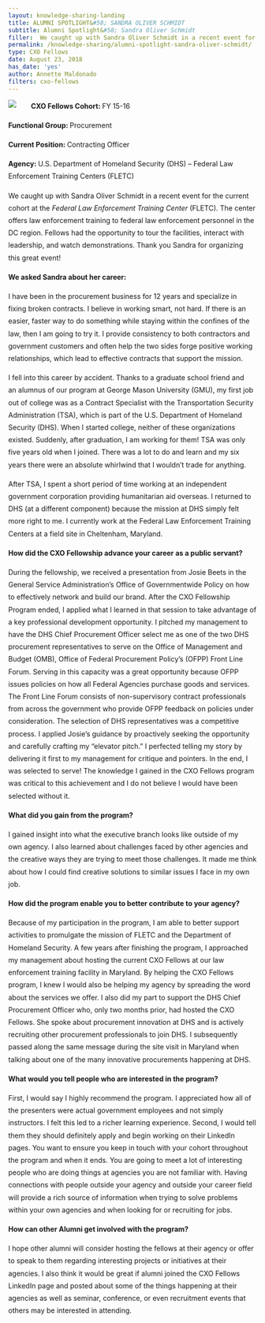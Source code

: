 ```yaml
---
layout: knowledge-sharing-landing
title: ALUMNI SPOTLIGHT&#58; SANDRA OLIVER SCHMIDT
subtitle: Alumni Spotlight&#58; Sandra Oliver Schmidt
filler:  We caught up with Sandra Oliver Schmidt in a recent event for the current cohort at the Federal Law Enforcement Training Center (FLETC). 
permalink: /knowledge-sharing/alumni-spotlight-sandra-oliver-schmidt/
type: CXO Fellows
date: August 23, 2018
has_date: 'yes'
author: Annette Maldonado
filters: cxo-fellows
---
```

<div style="line-height: 1.8em;margin-bottom: 80px; display: block;">
                

                                                                                                                                                                                                                                                                    
<p><img src="{{ site.baseurl }}/wp-content/uploads/2018/08/Sandra-e1535043568462-300x225.jpg" sizes="(max-width: 300px) 100vw, 300px" style="float: left;margin-right: 30px;margin-bottom: 10px;max-width: 100%; height: auto;" ><b>CXO Fellows Cohort: </b><span>FY 15-16</span></p>
<p><b>Functional Group: </b><span style="font-weight: 400;">Procurement </span></p>
<p><b>Current Position: </b><span style="font-weight: 400;">Contracting Officer</span></p>


<p><b>Agency: </b><span style="font-weight: 400;">U.S. Department of Homeland Security (DHS) – Federal Law Enforcement Training Centers (FLETC)</span></p>
<p><span style="font-weight: 400;">We caught up with Sandra Oliver Schmidt in a recent event for the current cohort at the </span><i><span style="font-weight: 400;">Federal Law Enforcement Training Center</span></i><span style="font-weight: 400;"> (FLETC). The center offers law enforcement training to federal law enforcement personnel in the DC region. Fellows had the opportunity to tour the facilities, interact with leadership, and watch demonstrations. Thank you Sandra for organizing this great event!</span></p>
<p><b>We asked Sandra about her career:</b></p>
<p><span style="font-weight: 400;">I have been in the procurement business for 12 years and specialize in fixing&nbsp;</span><span style="font-weight: 400;">broken contracts. I believe in working smart, not hard. If there is an easier, faster&nbsp;</span><span style="font-weight: 400;">way to do something while staying within the confines of the law, then I am going </span><span style="font-weight: 400;">to try it. I provide consistency to both contractors and government customers and </span><span style="font-weight: 400;">often help the two sides forge positive working relationships, which lead to effective&nbsp;</span><span style="font-weight: 400;">contracts that support the mission.</span></p>
<p><span style="font-weight: 400;">I fell into this career by accident. Thanks to a graduate school friend and an&nbsp;</span><span style="font-weight: 400;">alumnus of our program at George Mason University (GMU), my first job out of&nbsp;</span><span style="font-weight: 400;">college was as a Contract Specialist with the Transportation Security Administration&nbsp;</span><span style="font-weight: 400;">(TSA), which is part of the U.S. Department of Homeland Security (DHS). When I&nbsp;</span><span style="font-weight: 400;">started college, neither of these organizations existed. Suddenly, after graduation,&nbsp;</span><span style="font-weight: 400;">I am working for them! TSA was only five years old when I joined. There was a lot&nbsp;</span><span style="font-weight: 400;">to do and learn and my six years there were an absolute whirlwind that I wouldn’t trade for anything.</span></p>
<p><span style="font-weight: 400;">After TSA, I spent a short period of time working at an independent government&nbsp;</span><span style="font-weight: 400;">corporation providing humanitarian aid overseas. I returned to DHS (at a different&nbsp;</span><span style="font-weight: 400;">component) because the mission at DHS simply felt more right to me. I currently&nbsp;</span><span style="font-weight: 400;">work at the Federal Law Enforcement Training Centers at a field site in Cheltenham, </span><span style="font-weight: 400;">Maryland.</span></p>
<p><b>How did the CXO Fellowship advance your career as a public servant?</b></p>
<p><span style="font-weight: 400;">During the fellowship, we received a presentation from Josie Beets in the General Service Administration’s Office of Governmentwide Policy on how to effectively&nbsp;</span><span style="font-weight: 400;">network and build our brand. After the CXO Fellowship Program ended, I applied what I learned in that session to take advantage of a key professional development opportunity. I pitched my management to have the DHS Chief Procurement Officer select me as one of the two DHS procurement representatives to serve on the Office of Management and Budget (OMB), Office of Federal Procurement Policy’s (OFPP) Front Line Forum. Serving in this capacity was a great opportunity because </span><span style="font-weight: 400;">OFPP issues policies on how all Federal Agencies purchase goods and services. The Front Line Forum consists of non-supervisory contract professionals from across the government who provide OFPP feedback on policies under consideration. The selection of DHS representatives was a competitive process. I applied Josie’s guidance by proactively seeking the opportunity and carefully crafting my “elevator pitch.” I perfected telling my story by delivering it first to my management for critique and pointers. In the end, I was selected to serve! The knowledge I gained in the CXO Fellows program was critical to this achievement and I do not believe I would have been selected without it.</span></p>
<p><b>What did you gain from the program?</b></p>
<p><span style="font-weight: 400;">I gained insight into what the executive branch looks like outside of my own&nbsp;</span><span style="font-weight: 400;">agency. I also learned about challenges faced by other agencies and the&nbsp;</span><span style="font-weight: 400;">creative ways they are trying to meet those challenges. It made me think about&nbsp;</span><span style="font-weight: 400;">how I could find creative solutions to similar issues I face in my own job.</span></p>
<p><b>How did the program enable you to better contribute to your agency?</b></p>
<p><span style="font-weight: 400;">Because of my participation in the program, I am able to better support activities to promulgate the mission of FLETC and the Department of Homeland Security. A few years after finishing the program, I approached my management about hosting the current CXO Fellows at our law enforcement training facility in Maryland. By helping the CXO Fellows program, I knew I would also be helping my agency by spreading the word about the services we offer. I also did my part to support the DHS Chief Procurement Officer who, only two months prior, had hosted the CXO Fellows. She spoke about procurement innovation at DHS and is actively recruiting other procurement professionals to join DHS. I subsequently passed along the same message during the site visit in Maryland when talking about one of the many innovative procurements happening at DHS.</span></p>
<p><b>What would you tell people who are interested in the program?</b></p>
<p><span style="font-weight: 400;">First, I would say I highly recommend the program. I appreciated how all of the presenters were actual government employees and not simply instructors. I felt this led to a richer learning experience. </span><span style="font-weight: 400;">Second, I would tell them they should definitely apply and begin working on their LinkedIn pages. You want to ensure you keep in touch with your cohort throughout the program and when it ends. You are going to meet a lot of interesting people who are doing things at agencies you are not familiar with. Having connections with people outside your agency and outside your career field will provide a rich source of information when trying to solve problems within your own agencies and when looking for or recruiting for jobs.</span></p>
<p><b>How can other Alumni get involved with the program? </b></p>
<p><span style="font-weight: 400;">I hope other alumni will consider hosting the fellows at their agency or offer to speak to them regarding interesting projects or initiatives at their agencies. I also think it would be great if alumni joined the CXO Fellows LinkedIn page and posted about some of the things happening at their agencies as well as seminar, conference, or even recruitment events that others may be interested in attending.</span></p>
		</div>
